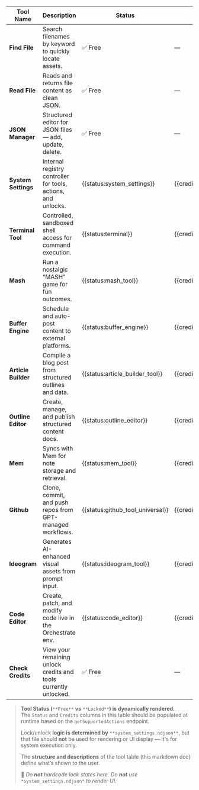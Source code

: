 | Tool Name              | Description                                                   | Status                    | 🔑 Credits                  |
|------------------------|---------------------------------------------------------------|---------------------------|-----------------------------|
| **Find File**          | Search filenames by keyword to quickly locate assets.         | ✅ Free                    | —                           |
| **Read File**          | Reads and returns file content as clean JSON.                 | ✅ Free                    | —                           |
| **JSON Manager**       | Structured editor for JSON files — add, update, delete.       | ✅ Free                    | —                           |
| **System Settings**    | Internal registry controller for tools, actions, and unlocks. | {{status:system_settings}}| {{credits:system_settings}} |
| **Terminal Tool**      | Controlled, sandboxed shell access for command execution.     | {{status:terminal}}       | {{credits:terminal}}        |
| **Mash**               | Run a nostalgic “MASH” game for fun outcomes.                 | {{status:mash_tool}}      | {{credits:mash_tool}}       |
| **Buffer Engine**      | Schedule and auto-post content to external platforms.         | {{status:buffer_engine}}  | {{credits:buffer_engine}}   |
| **Article Builder**    | Compile a blog post from structured outlines and data.        | {{status:article_builder_tool}} | {{credits:article_builder_tool}} |
| **Outline Editor**     | Create, manage, and publish structured content docs.          | {{status:outline_editor}} | {{credits:outline_editor}}  |
| **Mem**                | Syncs with Mem for note storage and retrieval.                | {{status:mem_tool}}       | {{credits:mem_tool}}        |
| **Github**             | Clone, commit, and push repos from GPT-managed workflows.     | {{status:github_tool_universal}} | {{credits:github_tool_universal}} |
| **Ideogram**           | Generates AI-enhanced visual assets from prompt input.        | {{status:ideogram_tool}}  | {{credits:ideogram_tool}}   |
| **Code Editor**        | Create, patch, and modify code live in the Orchestrate env.   | {{status:code_editor}}    | {{credits:code_editor}}     |
| **Check Credits**      | View your remaining unlock credits and tools currently unlocked. | ✅ Free                 | —                           |

> **Tool Status (**`**Free**` **vs** `**Locked**`**) is dynamically rendered.**  
> The `Status` and `Credits` columns in this table should be populated at runtime based on the `getSupportedActions` endpoint.
> 
> Lock/unlock **logic is determined by** `**system_settings.ndjson**`, but that file should **not** be used for rendering or UI display — it's for system execution only.
> 
> The **structure and descriptions** of the tool table (this markdown doc) define what’s shown to the user.
> 
> 🛑 *Do **not** hardcode lock states here. Do **not** use* `*system_settings.ndjson*` *to render UI.*
